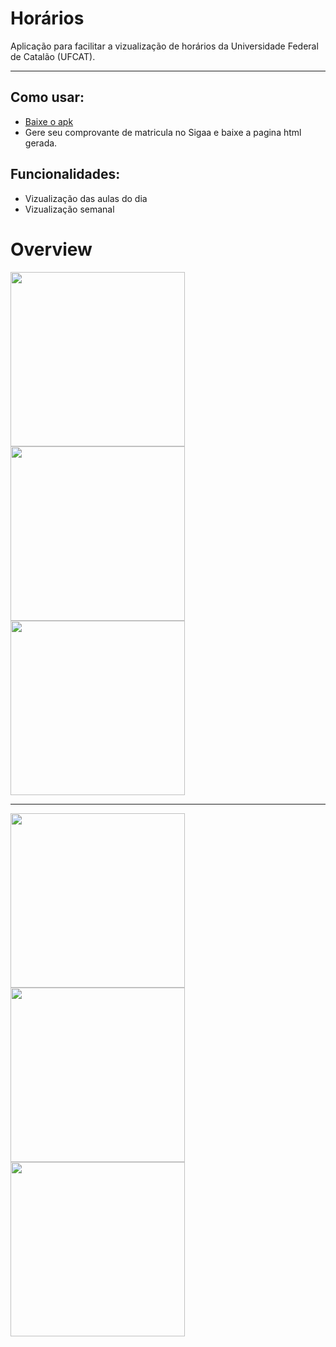 # Horários

Aplicação para facilitar a vizualização de horários da Universidade Federal de Catalão (UFCAT).

---
## Como usar:
- [Baixe o apk](https://github.com/Ernesto-Alves67/horarios/releases/download/v1.10.0/app-release.apk)
- Gere seu comprovante de matricula no Sigaa e baixe a pagina html gerada.
## Funcionalidades:
- Vizualização das aulas do dia
- Vizualização semanal

# Overview

<img width="279"  src="https://github.com/user-attachments/assets/4429eefb-4b0b-4eac-9a96-6d8f60640d22" />

<img width="279"  src="https://github.com/user-attachments/assets/82c94305-9bc4-43a5-beb2-319133239217" />

<img width="279"  src="https://github.com/user-attachments/assets/9e119ae1-d5ff-4ed4-86f7-3e2f7a3f5ad9" />

---

<img width="279" src="https://github.com/user-attachments/assets/99c2071a-718c-45ae-adb9-ce8743ee560a" />

<img width="279" src="https://github.com/user-attachments/assets/3414aef8-4b92-4432-8689-582cd40e05ac" />

<img width="279"  src="https://github.com/user-attachments/assets/6b290efe-813b-4e78-8810-4487cd60bf10" />


